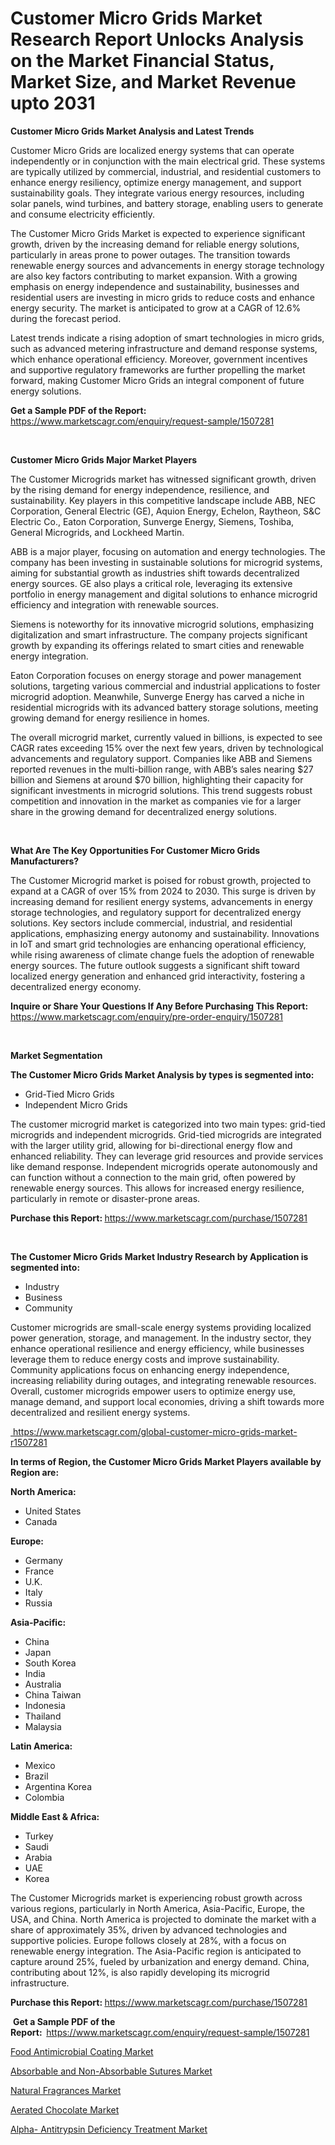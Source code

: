 <p><h1>Customer Micro Grids Market Research Report Unlocks Analysis on the Market Financial Status, Market Size, and Market Revenue upto 2031</h1></p><p><strong>Customer Micro Grids Market Analysis and Latest Trends</strong></p>
<p><p>Customer Micro Grids are localized energy systems that can operate independently or in conjunction with the main electrical grid. These systems are typically utilized by commercial, industrial, and residential customers to enhance energy resiliency, optimize energy management, and support sustainability goals. They integrate various energy resources, including solar panels, wind turbines, and battery storage, enabling users to generate and consume electricity efficiently.</p><p>The Customer Micro Grids Market is expected to experience significant growth, driven by the increasing demand for reliable energy solutions, particularly in areas prone to power outages. The transition towards renewable energy sources and advancements in energy storage technology are also key factors contributing to market expansion. With a growing emphasis on energy independence and sustainability, businesses and residential users are investing in micro grids to reduce costs and enhance energy security. The market is anticipated to grow at a CAGR of 12.6% during the forecast period.</p><p>Latest trends indicate a rising adoption of smart technologies in micro grids, such as advanced metering infrastructure and demand response systems, which enhance operational efficiency. Moreover, government incentives and supportive regulatory frameworks are further propelling the market forward, making Customer Micro Grids an integral component of future energy solutions.</p></p>
<p><strong>Get a Sample PDF of the Report:&nbsp;</strong> <a href="https://www.marketscagr.com/enquiry/request-sample/1507281">https://www.marketscagr.com/enquiry/request-sample/1507281</a></p>
<p>&nbsp;</p>
<p><strong>Customer Micro Grids Major Market Players</strong></p>
<p><p>The Customer Microgrids market has witnessed significant growth, driven by the rising demand for energy independence, resilience, and sustainability. Key players in this competitive landscape include ABB, NEC Corporation, General Electric (GE), Aquion Energy, Echelon, Raytheon, S&C Electric Co., Eaton Corporation, Sunverge Energy, Siemens, Toshiba, General Microgrids, and Lockheed Martin.</p><p>ABB is a major player, focusing on automation and energy technologies. The company has been investing in sustainable solutions for microgrid systems, aiming for substantial growth as industries shift towards decentralized energy sources. GE also plays a critical role, leveraging its extensive portfolio in energy management and digital solutions to enhance microgrid efficiency and integration with renewable sources.</p><p>Siemens is noteworthy for its innovative microgrid solutions, emphasizing digitalization and smart infrastructure. The company projects significant growth by expanding its offerings related to smart cities and renewable energy integration.</p><p>Eaton Corporation focuses on energy storage and power management solutions, targeting various commercial and industrial applications to foster microgrid adoption. Meanwhile, Sunverge Energy has carved a niche in residential microgrids with its advanced battery storage solutions, meeting growing demand for energy resilience in homes.</p><p>The overall microgrid market, currently valued in billions, is expected to see CAGR rates exceeding 15% over the next few years, driven by technological advancements and regulatory support. Companies like ABB and Siemens reported revenues in the multi-billion range, with ABB’s sales nearing $27 billion and Siemens at around $70 billion, highlighting their capacity for significant investments in microgrid solutions. This trend suggests robust competition and innovation in the market as companies vie for a larger share in the growing demand for decentralized energy solutions.</p></p>
<p>&nbsp;</p>
<p><strong>What Are The Key Opportunities For Customer Micro Grids Manufacturers?</strong></p>
<p><p>The Customer Microgrid market is poised for robust growth, projected to expand at a CAGR of over 15% from 2024 to 2030. This surge is driven by increasing demand for resilient energy systems, advancements in energy storage technologies, and regulatory support for decentralized energy solutions. Key sectors include commercial, industrial, and residential applications, emphasizing energy autonomy and sustainability. Innovations in IoT and smart grid technologies are enhancing operational efficiency, while rising awareness of climate change fuels the adoption of renewable energy sources. The future outlook suggests a significant shift toward localized energy generation and enhanced grid interactivity, fostering a decentralized energy economy.</p></p>
<p><strong>Inquire or Share Your Questions If Any Before Purchasing This Report:</strong> <a href="https://www.marketscagr.com/enquiry/pre-order-enquiry/1507281">https://www.marketscagr.com/enquiry/pre-order-enquiry/1507281</a></p>
<p>&nbsp;</p>
<p><strong>Market Segmentation</strong></p>
<p><strong>The Customer Micro Grids Market Analysis by types is segmented into:</strong></p>
<p><ul><li>Grid-Tied Micro Grids</li><li>Independent Micro Grids</li></ul></p>
<p><p>The customer microgrid market is categorized into two main types: grid-tied microgrids and independent microgrids. Grid-tied microgrids are integrated with the larger utility grid, allowing for bi-directional energy flow and enhanced reliability. They can leverage grid resources and provide services like demand response. Independent microgrids operate autonomously and can function without a connection to the main grid, often powered by renewable energy sources. This allows for increased energy resilience, particularly in remote or disaster-prone areas.</p></p>
<p><strong>Purchase this Report:&nbsp;</strong><a href="https://www.marketscagr.com/purchase/1507281">https://www.marketscagr.com/purchase/1507281</a></p>
<p>&nbsp;</p>
<p><strong>The Customer Micro Grids Market Industry Research by Application is segmented into:</strong></p>
<p><ul><li>Industry</li><li>Business</li><li>Community</li></ul></p>
<p><p>Customer microgrids are small-scale energy systems providing localized power generation, storage, and management. In the industry sector, they enhance operational resilience and energy efficiency, while businesses leverage them to reduce energy costs and improve sustainability. Community applications focus on enhancing energy independence, increasing reliability during outages, and integrating renewable resources. Overall, customer microgrids empower users to optimize energy use, manage demand, and support local economies, driving a shift towards more decentralized and resilient energy systems.</p></p>
<p><a href="https://www.marketscagr.com/global-customer-micro-grids-market-r1507281">&nbsp;https://www.marketscagr.com/global-customer-micro-grids-market-r1507281</a></p>
<p><strong>In terms of Region, the Customer Micro Grids Market Players available by Region are:</strong></p>
<p>
    <p> <strong> North America: </strong>
        <ul>
            <li>United States</li>
            <li>Canada</li>
        </ul>
        </p> 
    <p> <strong> Europe: </strong>
        <ul>
            <li>Germany</li>
            <li>France</li>
            <li>U.K.</li>
            <li>Italy</li>
            <li>Russia</li>
        </ul>
        </p> 
    <p> <strong> Asia-Pacific: </strong>
        <ul>
            <li>China</li>
            <li>Japan</li>
            <li>South Korea</li>
            <li>India</li>
            <li>Australia</li>
            <li>China Taiwan</li>
            <li>Indonesia</li>
            <li>Thailand</li>
            <li>Malaysia</li>
        </ul>
        </p> 
    <p> <strong> Latin America: </strong>
        <ul>
            <li>Mexico</li>
            <li>Brazil</li>
            <li>Argentina Korea</li>
            <li>Colombia</li>
        </ul>
        </p> 
    <p> <strong> Middle East & Africa: </strong>
        <ul>
            <li>Turkey</li>
            <li>Saudi</li>
            <li>Arabia</li>
            <li>UAE</li>
            <li>Korea</li>
        </ul>
    </p>
    </p>
<p><p>The Customer Microgrids market is experiencing robust growth across various regions, particularly in North America, Asia-Pacific, Europe, the USA, and China. North America is projected to dominate the market with a share of approximately 35%, driven by advanced technologies and supportive policies. Europe follows closely at 28%, with a focus on renewable energy integration. The Asia-Pacific region is anticipated to capture around 25%, fueled by urbanization and energy demand. China, contributing about 12%, is also rapidly developing its microgrid infrastructure.</p></p>
<p><strong>Purchase this Report: </strong><a href="https://www.marketscagr.com/purchase/1507281">https://www.marketscagr.com/purchase/1507281</a></p>
<p>&nbsp;<strong>Get a Sample PDF of the Report:&nbsp;&nbsp;</strong><a href="https://www.marketscagr.com/enquiry/request-sample/1507281">https://www.marketscagr.com/enquiry/request-sample/1507281</a></p>
<p><strong></strong></p>
<p><p><a href="https://www.linkedin.com/pulse/market-insights-global-food-antimicrobial-coating-forecast-fnsde?trackingId=xj6nxWuuRhmTR407WXEpZQ%3D%3D">Food Antimicrobial Coating Market</a></p><p><a href="https://medium.com/@myranicolas2020/unveiling-market-trends-global-absorbable-and-non-absorbable-sutures-market-growth-and-regional-163152965d48?postPublishedType=repub">Absorbable and Non-Absorbable Sutures Market</a></p><p><a href="https://issuu.com/reportprime-2/docs/natural-fragrances-market-size-2030_d0e87ac4e1beb6">Natural Fragrances Market</a></p><p><a href="https://www.linkedin.com/pulse/global-aerated-chocolate-market-trends-analysis-future-growth-w6xbe?trackingId=6sX%2FjJZNRnivnCB0GDMozg%3D%3D">Aerated Chocolate Market</a></p><p><a href="https://medium.com/@myranicolas2020/future-trajectory-of-the-alpha-antitrypsin-deficiency-treatment-market-emerging-market-trends-and-9881ed1cfe83?postPublishedType=repub">Alpha- Antitrypsin Deficiency Treatment Market</a></p></p>